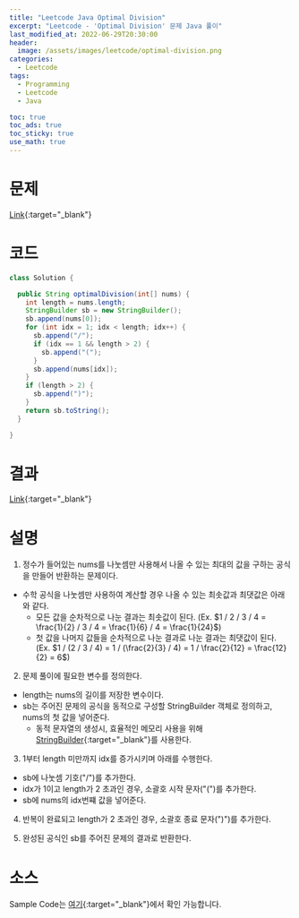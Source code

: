 ```yaml
---
title: "Leetcode Java Optimal Division"
excerpt: "Leetcode - 'Optimal Division' 문제 Java 풀이"
last_modified_at: 2022-06-29T20:30:00
header:
  image: /assets/images/leetcode/optimal-division.png
categories:
  - Leetcode
tags:
  - Programming
  - Leetcode
  - Java

toc: true
toc_ads: true
toc_sticky: true
use_math: true
---
```

# 문제
[Link](https://leetcode.com/problems/optimal-division/){:target="_blank"}

# 코드
```java
class Solution {

  public String optimalDivision(int[] nums) {
    int length = nums.length;
    StringBuilder sb = new StringBuilder();
    sb.append(nums[0]);
    for (int idx = 1; idx < length; idx++) {
      sb.append("/");
      if (idx == 1 && length > 2) {
        sb.append("(");
      }
      sb.append(nums[idx]);
    }
    if (length > 2) {
      sb.append(")");
    }
    return sb.toString();
  }

}
```

# 결과
[Link](https://leetcode.com/submissions/detail/734199084/){:target="_blank"}

# 설명
1. 정수가 들어있는 nums를 나눗셈만 사용해서 나올 수 있는 최대의 값을 구하는 공식을 만들어 반환하는 문제이다.
- 수학 공식을 나눗셈만 사용하여 계산할 경우 나올 수 있는 최솟값과 최댓값은 아래와 같다.
  - 모든 값을 순차적으로 나눈 결과는 최솟값이 된다. (Ex. $1 / 2 / 3 / 4 = \frac{1}{2} / 3 / 4 = \frac{1}{6} / 4 = \frac{1}{24}$)
  - 첫 값을 나머지 값들을 순차적으로 나눈 결과로 나눈 결과는 최댓값이 된다. (Ex. $1 / (2 / 3 / 4) = 1 / (\frac{2}{3} / 4) = 1 / \frac{2}{12} = \frac{12}{2} = 6$)

2. 문제 풀이에 필요한 변수를 정의한다.
- length는 nums의 길이를 저장한 변수이다.
- sb는 주어진 문제의 공식을 동적으로 구성할 StringBuilder 객체로 정의하고, nums의 첫 값을 넣어준다.
  - 동적 문자열의 생성시, 효율적인 메모리 사용을 위해 [StringBuilder](https://docs.oracle.com/javase/tutorial/java/data/buffers.html){:target="_blank"}를 사용한다.

3. 1부터 length 미만까지 idx를 증가시키며 아래를 수행한다.
- sb에 나눗셈 기호("/")를 추가한다.
- idx가 1이고 length가 2 초과인 경우, 소괄호 시작 문자("(")를 추가한다.
- sb에 nums의 idx번쨰 값을 넣어준다.

4. 반복이 완료되고 length가 2 초과인 경우, 소괄호 종료 문자(")")를 추가한다.

5. 완성된 공식인 sb를 주어진 문제의 결과로 반환한다.

# 소스
Sample Code는 [여기](https://github.com/GracefulSoul/leetcode/blob/master/src/main/java/gracefulsoul/problems/OptimalDivision.java){:target="_blank"}에서 확인 가능합니다.